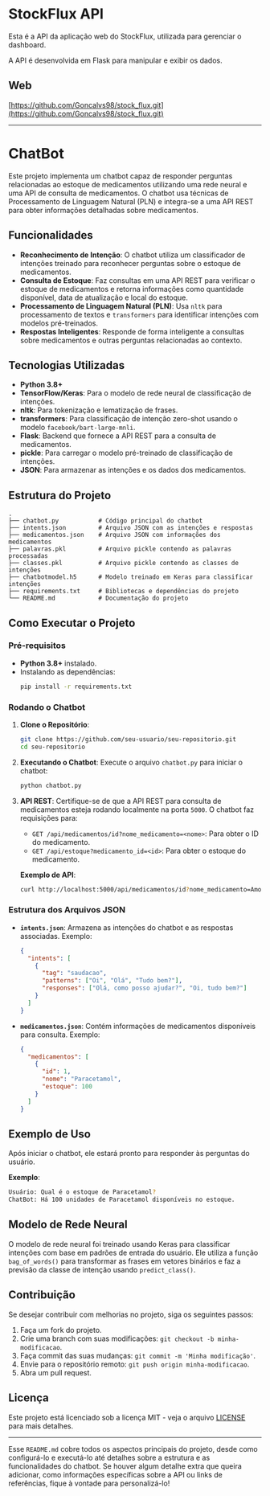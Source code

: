 # StockFlux API

Esta é a API da aplicação web do StockFlux, utilizada para gerenciar o dashboard. 

A API é desenvolvida em Flask para manipular e exibir os dados.

## Web

[https://github.com/Goncalvs98/stock_flux.git](https://github.com/Goncalvs98/stock_flux.git)

---

# ChatBot

Este projeto implementa um chatbot capaz de responder perguntas relacionadas ao estoque de medicamentos utilizando uma rede neural e uma API de consulta de medicamentos. O chatbot usa técnicas de Processamento de Linguagem Natural (PLN) e integra-se a uma API REST para obter informações detalhadas sobre medicamentos.

## Funcionalidades

- **Reconhecimento de Intenção**: O chatbot utiliza um classificador de intenções treinado para reconhecer perguntas sobre o estoque de medicamentos.
- **Consulta de Estoque**: Faz consultas em uma API REST para verificar o estoque de medicamentos e retorna informações como quantidade disponível, data de atualização e local do estoque.
- **Processamento de Linguagem Natural (PLN)**: Usa `nltk` para processamento de textos e `transformers` para identificar intenções com modelos pré-treinados.
- **Respostas Inteligentes**: Responde de forma inteligente a consultas sobre medicamentos e outras perguntas relacionadas ao contexto.

## Tecnologias Utilizadas

- **Python 3.8+**
- **TensorFlow/Keras**: Para o modelo de rede neural de classificação de intenções.
- **nltk**: Para tokenização e lematização de frases.
- **transformers**: Para classificação de intenção zero-shot usando o modelo `facebook/bart-large-mnli`.
- **Flask**: Backend que fornece a API REST para a consulta de medicamentos.
- **pickle**: Para carregar o modelo pré-treinado de classificação de intenções.
- **JSON**: Para armazenar as intenções e os dados dos medicamentos.

## Estrutura do Projeto

```
.
├── chatbot.py           # Código principal do chatbot
├── intents.json         # Arquivo JSON com as intenções e respostas
├── medicamentos.json    # Arquivo JSON com informações dos medicamentos
├── palavras.pkl         # Arquivo pickle contendo as palavras processadas
├── classes.pkl          # Arquivo pickle contendo as classes de intenções
├── chatbotmodel.h5      # Modelo treinado em Keras para classificar intenções
├── requirements.txt     # Bibliotecas e dependências do projeto
└── README.md            # Documentação do projeto
```

## Como Executar o Projeto

### Pré-requisitos

- **Python 3.8+** instalado.
- Instalando as dependências:
  ```bash
  pip install -r requirements.txt
  ```

### Rodando o Chatbot

1. **Clone o Repositório**:
   ```bash
   git clone https://github.com/seu-usuario/seu-repositorio.git
   cd seu-repositorio
   ```
   
2. **Executando o Chatbot**:
   Execute o arquivo `chatbot.py` para iniciar o chatbot:
   ```bash
   python chatbot.py
   ```

3. **API REST**:
   Certifique-se de que a API REST para consulta de medicamentos esteja rodando localmente na porta `5000`. O chatbot faz requisições para:
   - `GET /api/medicamentos/id?nome_medicamento=<nome>`: Para obter o ID do medicamento.
   - `GET /api/estoque?medicamento_id=<id>`: Para obter o estoque do medicamento.

   **Exemplo de API**:
   ```bash
   curl http://localhost:5000/api/medicamentos/id?nome_medicamento=Amoxicilina
   ```

### Estrutura dos Arquivos JSON

- **`intents.json`**:
  Armazena as intenções do chatbot e as respostas associadas. Exemplo:
  ```json
  {
    "intents": [
      {
        "tag": "saudacao",
        "patterns": ["Oi", "Olá", "Tudo bem?"],
        "responses": ["Olá, como posso ajudar?", "Oi, tudo bem?"]
      }
    ]
  }
  ```

- **`medicamentos.json`**:
  Contém informações de medicamentos disponíveis para consulta. Exemplo:
  ```json
  {
    "medicamentos": [
      {
        "id": 1,
        "nome": "Paracetamol",
        "estoque": 100
      }
    ]
  }
  ```

## Exemplo de Uso

Após iniciar o chatbot, ele estará pronto para responder às perguntas do usuário.

**Exemplo**:
```bash
Usuário: Qual é o estoque de Paracetamol?
ChatBot: Há 100 unidades de Paracetamol disponíveis no estoque.
```

## Modelo de Rede Neural

O modelo de rede neural foi treinado usando Keras para classificar intenções com base em padrões de entrada do usuário. Ele utiliza a função `bag_of_words()` para transformar as frases em vetores binários e faz a previsão da classe de intenção usando `predict_class()`.

## Contribuição

Se desejar contribuir com melhorias no projeto, siga os seguintes passos:

1. Faça um fork do projeto.
2. Crie uma branch com suas modificações: `git checkout -b minha-modificacao`.
3. Faça commit das suas mudanças: `git commit -m 'Minha modificação'`.
4. Envie para o repositório remoto: `git push origin minha-modificacao`.
5. Abra um pull request.

## Licença

Este projeto está licenciado sob a licença MIT - veja o arquivo [LICENSE](LICENSE) para mais detalhes.

---

Esse `README.md` cobre todos os aspectos principais do projeto, desde como configurá-lo e executá-lo até detalhes sobre a estrutura e as funcionalidades do chatbot. Se houver algum detalhe extra que queira adicionar, como informações específicas sobre a API ou links de referências, fique à vontade para personalizá-lo!
